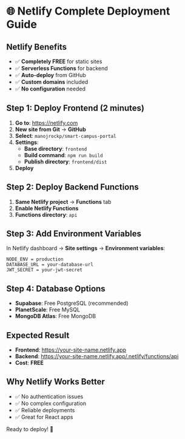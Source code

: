 # 🌐 Netlify Complete Deployment Guide

## Netlify Benefits
- ✅ **Completely FREE** for static sites
- ✅ **Serverless Functions** for backend
- ✅ **Auto-deploy** from GitHub
- ✅ **Custom domains** included
- ✅ **No configuration** needed

## Step 1: Deploy Frontend (2 minutes)
1. **Go to**: https://netlify.com
2. **New site from Git** → **GitHub**
3. **Select**: `manojrockp/smart-campus-portal`
4. **Settings**:
   - **Base directory**: `frontend`
   - **Build command**: `npm run build`
   - **Publish directory**: `frontend/dist`
5. **Deploy**

## Step 2: Deploy Backend Functions
1. **Same Netlify project** → **Functions** tab
2. **Enable Netlify Functions**
3. **Functions directory**: `api`

## Step 3: Add Environment Variables
In Netlify dashboard → **Site settings** → **Environment variables**:
```
NODE_ENV = production
DATABASE_URL = your-database-url
JWT_SECRET = your-jwt-secret
```

## Step 4: Database Options
- **Supabase**: Free PostgreSQL (recommended)
- **PlanetScale**: Free MySQL
- **MongoDB Atlas**: Free MongoDB

## Expected Result
- **Frontend**: https://your-site-name.netlify.app
- **Backend**: https://your-site-name.netlify.app/.netlify/functions/api
- **Cost**: **FREE**

## Why Netlify Works Better
- ✅ No authentication issues
- ✅ No complex configuration
- ✅ Reliable deployments
- ✅ Great for React apps

Ready to deploy! 🚀